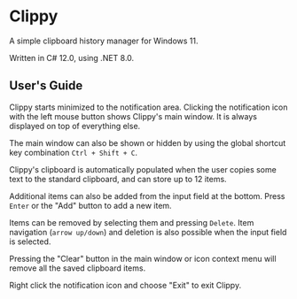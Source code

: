 # Clippy

A simple clipboard history manager for Windows 11.

Written in C# 12.0, using .NET 8.0.

## User's Guide

Clippy starts minimized to the notification area. Clicking the notification icon with the left mouse button shows Clippy's main window. It is always displayed on top of everything else.

The main window can also be shown or hidden by using the global shortcut key combination `Ctrl + Shift + C`.

Clippy's clipboard is automatically populated when the user copies some text to the standard clipboard, and can store up to 12 items.

Additional items can also be added from the input field at the bottom. Press `Enter` or the "Add" button to add a new item.

Items can be removed by selecting them and pressing `Delete`. Item navigation (`arrow up/down`) and deletion is also possible when the input field is selected.

Pressing the "Clear" button in the main window or icon context menu will remove all the saved clipboard items.

Right click the notification icon and choose "Exit" to exit Clippy.

